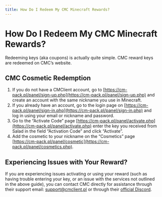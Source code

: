 ```yaml
---
title: How Do I Redeem My CMC Minecraft Rewards?
---
```


# How Do I Redeem My CMC Minecraft Rewards?

Redeeming keys (aka coupons) is actually quite simple. CMC reward keys are redeemed on CMC’s website.

## CMC Cosmetic Redemption

1. If you do not have a CMClient account, go to
   [https://cm-pack.pl/panel/sign-up.php](https://cm-pack.pl/panel/sign-up.php) and create an account with the same
   nickname you use in Minecraft.
2. If you already have an account, go to the login page on
   [https://cm-pack.pl/panel/sign-in.php](https://cm-pack.pl/panel/sign-in.php) and log in using your email or nickname
   and password.
3. Go to the “Activate Code” page [https://cm-pack.pl/panel/activate.php](https://cm-pack.pl/panel/activate.php) enter
   the key you received from Salad in the field “Activation Code” and click “Activate”.
4. Add the cosmetic to your nickname on the “Cosmetics” page
   [https://cm-pack.pl/panel/cosmetic](https://cm-pack.pl/panel/cosmetics.php).

## Experiencing Issues with Your Reward?

If you are experiencing issues activating or using your reward (such as having trouble entering your key, or an issue
with the services not outlined in the above guide), you can contact CMC directly for assistance through their support
email: [support@cmclient.pl](mailto:support@cmclient.pl) or through their
[official Discord](https://discord.com/invite/ksHzvmW).
